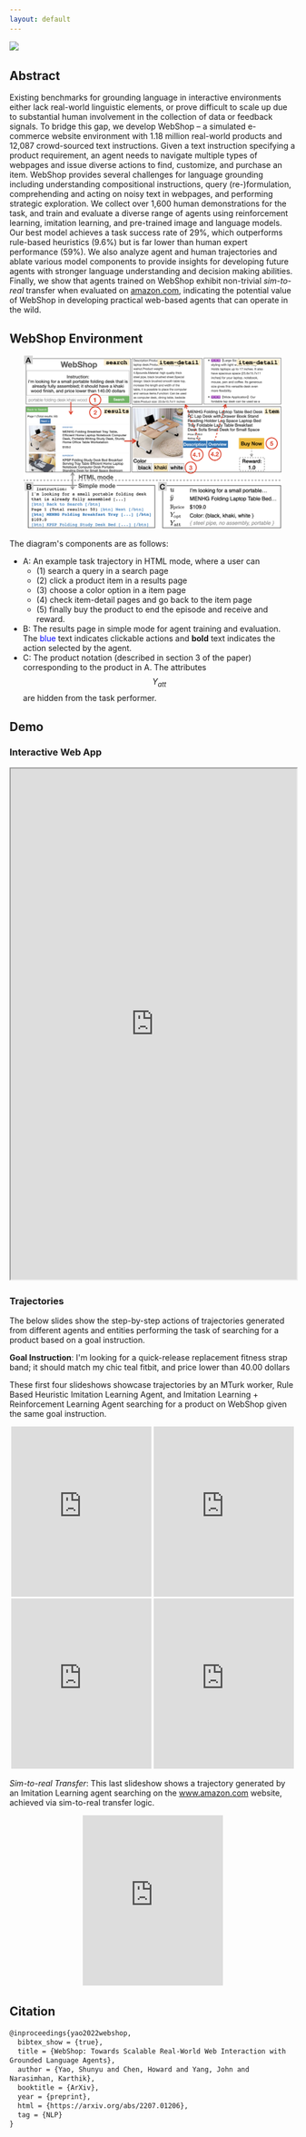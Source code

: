 ```yaml
---
layout: default
---
```


<img src="assets/static/recording.gif">

## Abstract

Existing benchmarks for grounding language in interactive environments either lack real-world linguistic elements, or prove difficult to scale up due to substantial human involvement in the collection of data or feedback signals. To bridge this gap, we develop WebShop – a simulated e-commerce website environment with 1.18 million real-world products and 12,087 crowd-sourced text instructions. Given a text instruction specifying a product requirement, an agent needs to navigate multiple types of webpages and issue diverse actions to find, customize, and purchase an item. WebShop provides several challenges for language grounding including understanding compositional instructions, query (re-)formulation, comprehending and acting on noisy text in webpages, and performing strategic exploration. We collect over 1,600 human demonstrations for the task, and train and evaluate a diverse range of agents using reinforcement learning, imitation learning, and pre-trained image and language models. Our best model achieves a task success rate of 29%, which outperforms rule-based heuristics (9.6%) but is far lower than human expert performance (59%). We also analyze agent and human trajectories and ablate various model components to provide insights for developing future agents with stronger language understanding and decision making abilities. Finally, we show that agents trained on WebShop exhibit non-trivial _sim-to-real_ transfer when evaluated on [amazon.com](https://www.amazon.com/), indicating the potential value of WebShop in developing practical web-based agents that can operate in the wild.

## WebShop Environment

<div style="text-align:center;">
    <img src="assets/static/webshop-diagram.png" width="90%">
</div>

The diagram's components are as follows:

- A: An example task trajectory in HTML mode, where a user can
  - (1) search a query in a search page
  - (2) click a product item in a results page
  - (3) choose a color option in a item page
  - (4) check item-detail pages and go back to the item page
  - (5) finally buy the product to end the episode and receive and reward.
- B: The results page in simple mode for agent training and evaluation. The <span style="color:blue">blue</span> text indicates clickable actions and **bold** text indicates the action selected by the agent.
- C: The product notation (described in section 3 of the paper) corresponding to the product in A. The attributes $$Y_{att}$$ are hidden from the task performer.

## Demo

### Interactive Web App

<iframe src="https://hf.space/gradioiframe/webshop/amazon_shop/+" width="100%" height=900></iframe>

### Trajectories

The below slides show the step-by-step actions of trajectories generated from different agents and entities performing the task of searching for a product based on a goal instruction.

**Goal Instruction**: I'm looking for a quick-release replacement fitness strap band; it should match my chic teal fitbit, and price lower than 40.00 dollars

These first four slideshows showcase trajectories by an MTurk worker, Rule Based Heuristic Imitation Learning Agent, and Imitation Learning + Reinforcement Learning Agent searching for a product on WebShop given the same goal instruction.

<div style="text-align:center;">
    <iframe src="https://docs.google.com/presentation/d/e/2PACX-1vRv8w_xsn8Y2dIH9bteRaR74gGv0TDdCYBa460JNefCa5pmbrwxc5FFUCzk2dx-ElVsy99dMcyme2Vh/embed?start=false&loop=false&delayms=10000" frameborder="0" width="49%" height="300" allowfullscreen="true" mozallowfullscreen="true" webkitallowfullscreen="true"></iframe>
    <iframe src="https://docs.google.com/presentation/d/e/2PACX-1vQa-LV0_ElycuIjva2TLwj3LKdZfhbEgGX0rzZbt1a6Jjkl9t-pcakCJMGRiJV_wnUrfptvCN_x_cm0/embed?start=false&loop=false&delayms=10000" frameborder="0" width="49%" height="300" allowfullscreen="true" mozallowfullscreen="true" webkitallowfullscreen="true"></iframe>
</div>
<div style="text-align:center;">
    <iframe src="https://docs.google.com/presentation/d/e/2PACX-1vR2xraC_z1pX4J7Ajb00MmqFBj5HwXu88sLz7a8bp6rNTydoWJEWc1qUsfFLLgtUa1boM0Y3c8OhSN2/embed?start=false&loop=false&delayms=10000" frameborder="0" width="49%" height="300" allowfullscreen="true" mozallowfullscreen="true" webkitallowfullscreen="true"></iframe>
    <iframe src="https://docs.google.com/presentation/d/e/2PACX-1vTZ8tS8jgniUgVw2MGLxmih5fj-8GQdxKNOM3gYpPlLY91Tj6bSM39qpqfdoqQI00I8QhyAae_7P1eM/embed?start=false&loop=false&delayms=10000" frameborder="0" width="49%" height="300" allowfullscreen="true" mozallowfullscreen="true" webkitallowfullscreen="true"></iframe>
</div>

_Sim-to-real Transfer_: This last slideshow shows a trajectory generated by an Imitation Learning agent searching on the www.amazon.com website, achieved via sim-to-real transfer logic.

<div style="text-align:center;">
    <iframe src="https://docs.google.com/presentation/d/e/2PACX-1vRmGmWmt5PInGy4qSG7JZg9LcDAHULrH8sGY2QIXyD55KsikNxMZ5nhlPHYrB_nOa8g8DtIIqJolfjD/embed?start=false&loop=false&delayms=10000" frameborder="0" width="49%" height="300" allowfullscreen="true" mozallowfullscreen="true" webkitallowfullscreen="true"></iframe>
</div>

## Citation

```
@inproceedings{yao2022webshop,
  bibtex_show = {true},
  title = {WebShop: Towards Scalable Real-World Web Interaction with Grounded Language Agents},
  author = {Yao, Shunyu and Chen, Howard and Yang, John and Narasimhan, Karthik},
  booktitle = {ArXiv},
  year = {preprint},
  html = {https://arxiv.org/abs/2207.01206},
  tag = {NLP}
}
```
